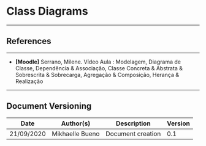 # Class Diagrams

---
## References
---
- **[Moodle]** Serrano, Milene. Vídeo Aula : Modelagem, Diagrama de Classe, Dependência & Associação, Classe Concreta & Abstrata & Sobrescrita & Sobrecarga, Agregação & Composição, Herança & Realização
---

## Document Versioning

| Date | Author(s) | Description | Version |
|------|-------|-----------|--------|
| 21/09/2020 | Mikhaelle Bueno | Document creation | 0.1 |